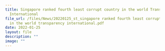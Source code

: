 ```yaml
---
title: Singapore ranked fourth least corrupt country in the world Transparency
  International
file_url: /files/News/20220125_st_singapore ranked fourth least corrupt country
  in the world transparency international.pdf
date: 2022-01-25
layout: file
description: ""
image: ""
---
```


